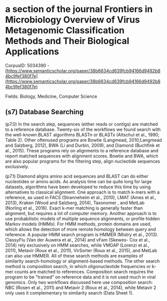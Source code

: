 # a section of the journal Frontiers in Microbiology Overview of Virus Metagenomic Classification Methods and Their Biological Applications

CorpusID: 5034390 - [https://www.semanticscholar.org/paper/38b6634cd639fcb94166d9492b84bc9fef380f7e](https://www.semanticscholar.org/paper/38b6634cd639fcb94166d9492b84bc9fef380f7e)

Fields: Biology, Medicine, Computer Science

## (s7) Database Searching
(p7.0) In the search step, sequences (either reads or contigs) are matched to a reference database. Twenty-six of the workflows we found search with the well-known BLAST algorithms BLASTn or BLASTx (Altschul et al., 1990; Table 2). Other oftenused programs are Bowtie (Langmead, 2010;Langmead and Salzberg, 2012), BWA (Li and Durbin, 2009), and Diamond (Buchfink et al., 2015). These programs rely on alignments to a reference database and report matched sequences with alignment scores. Bowtie and BWA, which are also popular programs for the filtering step, align nucleotide sequences exclusively.

(p7.1) Diamond aligns amino acid sequences and BLAST can do either nucleotides or amino acids. As analysis time can be quite long for large datasets, algorithms have been developed to reduce this time by using alternatives to classical alignment. One approach is to match k-mers with a reference, as used in FACS (Stranneheim et al., 2010), LMAT (Ames et al., 2013), Kraken (Wood and Salzberg, 2014), Taxonomer , and MetLab (Norling et al., 2016). Exact k-mer matching is generally faster than alignment, but requires a lot of computer memory. Another approach is to use probabilistic models of multiple sequence alignments, or profile hidden Markov models (HMMs). For HMM methods, protein domains are used, which allows the detection of more remote homology between query and reference. A popular HMM search program is HMMER (Mistry et al., 2013). ClassyFlu (Van der Auwera et al., 2014) and vFam (Skewes- Cox et al., 2014) rely exclusively on HMM searches, while VMGAP (Lorenzi et al., 2011), Metavir (Roux et al., 2011), VirSorter (Roux et al., 2015), and MetLab can also use HMMER. All of these search methods are examples of similarity search-homology or alignment-based methods. The other search method is composition search, in which oligonucleotide frequencies or k-mer counts are matched to references. Composition search requires the program to be "trained" on reference data and it is not used much in viral genomics. Only two workflows discussed here use composition search: NBC (Rosen et al., 2011) and Metavir 2 (Roux et al., 2014), while Metavir 2 only uses it complementary to similarity search (Data Sheet 1).
